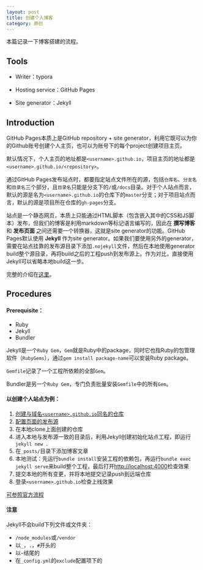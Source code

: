 ```yaml
---
layout: post
title: 创建个人博客
category: 原创
---
```




本篇记录一下博客搭建的流程。



## Tools

- Writer：typora

- Hosting service：GitHub Pages

- Site generator：Jekyll



## Introduction

GitHub Pages本质上是GitHub repository + site generator，利用它既可以为你的Github账号创建个人主页，也可以为账号下的每个project创建项目主页。

默认情况下，个人主页的地址都是`<username>.github.io`，项目主页的地址都是`<username>.github.io/<repository>`。

通过GitHub Pages发布站点时，都要指定站点文件所在的源，包括`仓库名`、`分支名`和`目录名`三个部分，且`目录名`只能是分支下的`/`或`/docs`目录。对于个人站点而言，默认的源是名为`<username>.github.io`的仓库下的`master`分支；对于项目站点而言，默认的源是项目所在仓库的`gh-pages`分支。

站点是一个静态网页，本质上只能通过HTML脚本（包含嵌入其中的CSS和JS脚本）发布，但我们的博客是利用markdown等标记语言编写的，因此在 __撰写博客__ 和 __发布页面__ 之间还需要一个转换器，这就是site generator的功能。GitHub Pages默认使用 __Jekyll__ 作为site generator。如果我们要使用另外的generator，需要在站点挂靠的发布源目录下添加`.nojekyll`文件，然后在本地使用generator build整个源目录，再将build之后的工程push到发布源上。作为对比，直接使用Jekyll可以省略本地build这一步。

完整的介绍在[这里][1]。



## Procedures

#### Prerequisite：

- Ruby
- Jekyll
- Bundler

Jekyll是一个`Ruby Gem`，`Gem`就是Ruby中的package，同时它也指Ruby的包管理软件（`RubyGems`），通过`gem install package-name`可以安装Ruby package。

`Gemfile`记录了一个工程所依赖的全部`Gem`。

Bundler是另一个`Ruby Gem`，专门负责批量安装`Gemfile`中的所有`Gem`。



#### 以创建个人站点为例：

1. [创建与域名`<username>.github.io`同名的仓库][3]
2. [配置页面的发布源][2]
3. 在本地clone上面创建的仓库
4. 进入本地与发布源一致的目录后，利用Jekyll创建初始化站点工程，即运行`jekyll new .`
5. 在`_posts/`目录下添加博客文章
6. 本地测试：先运行`bundle install`安装工程的依赖包，再运行`bundle exec jekyll serve`来build整个工程，最后打开[http://localhost:4000](http://localhost:4000/)检查效果
7. 提交本地的所有变更，并将本地提交记录push到远端仓库
8. 登录`<username>.github.io`检查上线效果

[可参照官方流程][4]



#### 注意

Jekyll不会build下列文件或文件夹：

- `/node_modules`或`/vendor`
- 以`_`，`.`，`#`开头的
- 以`~`结尾的
- 在`_config.yml`的`exclude`配置项下的



[1]:https://docs.github.com/en/pages/getting-started-with-github-pages
[2]:https://docs.github.com/en/pages/getting-started-with-github-pages/configuring-a-publishing-source-for-your-github-pages-site#choosing-a-publishing-source
[3]:https://docs.github.com/en/pages/getting-started-with-github-pages/creating-a-github-pages-site#creating-a-repository-for-your-site
[4]:https://docs.github.com/en/pages/setting-up-a-github-pages-site-with-jekyll/creating-a-github-pages-site-with-jekyll